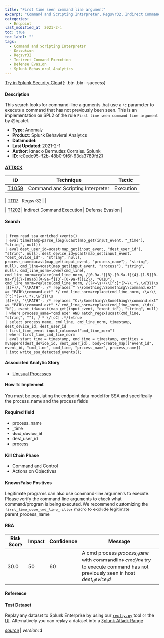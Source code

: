 ```yaml
---
title: "First time seen command line argument"
excerpt: "Command and Scripting Interpreter, Regsvr32, Indirect Command Execution"
categories:
  - Endpoint
last_modified_at: 2021-2-1
toc: true
toc_label: ""
tags:
  - Command and Scripting Interpreter
  - Execution
  - Regsvr32
  - Indirect Command Execution
  - Defense Evasion
  - Splunk Behavioral Analytics
---
```




[Try in Splunk Security Cloud](https://www.splunk.com/en_us/cyber-security.html){: .btn .btn--success}

#### Description

This search looks for command-line arguments that use a `/c` parameter to execute a command that has not previously been seen. This is an implementation on SPL2 of the rule `First time seen command line argument` by @bpatel.

- **Type**: Anomaly
- **Product**: Splunk Behavioral Analytics
- **Datamodel**: 
- **Last Updated**: 2021-2-1
- **Author**: Ignacio Bermudez Corrales, Splunk
- **ID**: fc0edc95-ff2b-48b0-9f6f-63da3789fd23


#### [ATT&CK](https://attack.mitre.org/)

| ID          | Technique   | Tactic         |
| ----------- | ----------- |--------------- |
| [T1059](https://attack.mitre.org/techniques/T1059/) | Command and Scripting Interpreter | Execution |

| [T1117](https://attack.mitre.org/techniques/T1117/) | Regsvr32 |  |

| [T1202](https://attack.mitre.org/techniques/T1202/) | Indirect Command Execution | Defense Evasion |

#### Search

```

| from read_ssa_enriched_events() 
| eval timestamp=parse_long(ucast(map_get(input_event, "_time"), "string", null)) 
| eval dest_user_id=ucast(map_get(input_event, "dest_user_id"), "string", null), dest_device_id=ucast(map_get(input_event, "dest_device_id"), "string", null), process_name=ucast(map_get(input_event, "process_name"), "string", null), cmd_line=ucast(map_get(input_event, "process"), "string", null), cmd_line_norm=lower(cmd_line), cmd_line_norm=replace(cmd_line_norm, /[0-9a-f]{8}-[0-9a-f]{4}-[1-5][0-9a-f]{3}-[89ab][0-9a-f]{3}-[0-9a-f]{12}/, "GUID"), cmd_line_norm=replace(cmd_line_norm, /(?<=\s)+\\[^:]*(?=\\.*\.\w{3}(\s
|$)+)/, "\\PATH"), /* replaces " \\Something\\Something\\command.ext" => "PATH\\command.ext" */ cmd_line_norm=replace(cmd_line_norm, /\w:\\[^:]*(?=\\.*\.\w{3}(\s
|$)+)/, "\\PATH"), /* replaces "C:\\Something\\Something\\command.ext" => "PATH\\command.ext" */ cmd_line_norm=replace(cmd_line_norm, /\d+/, "N"), event_id=ucast(map_get(input_event, "event_id"), "string", null) 
| where process_name="cmd.exe" AND match_regex(ucast(cmd_line, "string", ""), /.* \/[cC] .*/)=true 
| select process_name, cmd_line, cmd_line_norm, timestamp, dest_device_id, dest_user_id 
| first_time_event input_columns=["cmd_line_norm"] 
| where first_time_cmd_line_norm 
| eval start_time = timestamp, end_time = timestamp, entities = mvappend(dest_device_id, dest_user_id), body=create_map(["event_id", event_id, "cmd_line", cmd_line, "process_name", process_name]) 
| into write_ssa_detected_events();
```

#### Associated Analytic Story
* [Unusual Processes](/stories/unusual_processes)


#### How To Implement
You must be populating the endpoint data model for SSA and specifically the process_name and the process fields

#### Required field
* process_name
* _time
* dest_device_id
* dest_user_id
* process


#### Kill Chain Phase
* Command and Control
* Actions on Objectives


#### Known False Positives
Legitimate programs can also use command-line arguments to execute. Please verify the command-line arguments to check what command/program is being executed. We recommend customizing the `first_time_seen_cmd_line_filter` macro to exclude legitimate parent_process_name


#### RBA

| Risk Score  | Impact      | Confidence   | Message      |
| ----------- | ----------- |--------------|--------------|
| 30.0 | 50 | 60 | A cmd process $process_name$ with commandline $cmd_line$ try to execute command has not previously seen in host $dest_device_id$ |




#### Reference


#### Test Dataset
Replay any dataset to Splunk Enterprise by using our [`replay.py`](https://github.com/splunk/attack_data#using-replaypy) tool or the [UI](https://github.com/splunk/attack_data#using-ui).
Alternatively you can replay a dataset into a [Splunk Attack Range](https://github.com/splunk/attack_range#replay-dumps-into-attack-range-splunk-server)




[*source*](https://github.com/splunk/security_content/tree/develop/detections/endpoint/first_time_seen_command_line_argument.yml) \| *version*: **3**